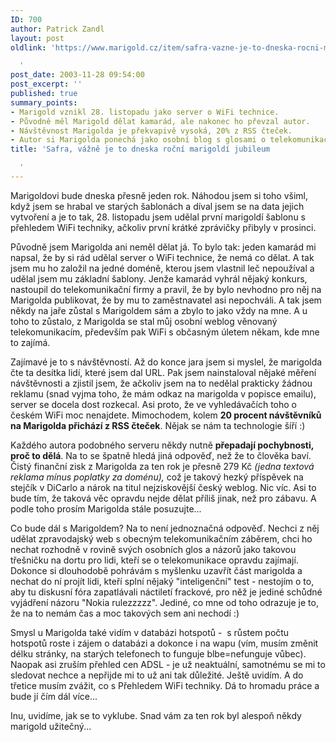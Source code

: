 ```yaml
---
ID: 700
author: Patrick Zandl
layout: post
oldlink: 'https://www.marigold.cz/item/safra-vazne-je-to-dneska-rocni-marigoldi-jubileum

  '
post_date: 2003-11-28 09:54:00
post_excerpt: ''
published: true
summary_points:
- Marigold vznikl 28. listopadu jako server o WiFi technice.
- Původně měl Marigold dělat kamarád, ale nakonec ho převzal autor.
- Návštěvnost Marigolda je překvapivě vysoká, 20% z RSS čteček.
- Autor si Marigolda ponechá jako osobní blog s glosami o telekomunikacích.
title: 'Safra, vážně je to dneska roční marigoldí jubileum

  '
---
```


<p>
Marigoldovi bude dneska přesně jeden rok. Náhodou jsem si toho všiml, když jsem se hrabal ve starých šablonách a díval jsem se na data jejich vytvoření a je to tak, 28. listopadu jsem udělal první marigoldí šablonu s přehledem WiFi techniky, ačkoliv první krátké zprávičky přibyly v prosinci. </p>

<p>
Původně jsem Marigolda ani neměl dělat já. To bylo tak: jeden kamarád mi napsal, že by si rád udělal server o WiFi technice, že nemá co dělat. A tak jsem mu ho založil na jedné doméně, kterou jsem vlastnil leč nepoužíval a udělal jsem mu základní šablony. Jenže kamarád vyhrál nějaký konkurs, nastoupil do telekomunikační firmy a pravil, že by bylo nevhodno pro něj na Marigolda publikovat, že by mu to zaměstnavatel asi nepochváli. A tak jsem někdy na jaře zůstal s Marigoldem sám a zbylo to jako vždy na mne. A u toho to zůstalo, z Marigolda se stal můj osobní weblog věnovaný telekomunikacím, především pak WiFi s občasným úletem někam, kde mne to zajímá. </p>

<p>
Zajímavé je to s návštěvností. Až do konce jara jsem si myslel, že marigolda čte ta desítka lidí, které jsem dal URL. Pak jsem nainstaloval nějaké měření návštěvnosti a zjistil jsem, že ačkoliv jsem na to nedělal prakticky žádnou reklamu (snad vyjma toho, že mám odkaz na marigolda v popisce emailu), server se docela dost rozkecal. Asi proto, že ve vyhledávačích toho o českém WiFi moc nenajdete. Mimochodem, kolem <STRONG>20 procent návštěvníků na Marigolda přichází z RSS čteček</STRONG>. Nějak se nám ta technologie šíří :)</p>

<p>
Každého autora podobného serveru někdy nutně <STRONG>přepadají pochybnosti, proč to dělá</STRONG>. Na to se špatně hledá jiná odpověď, než že to člověka baví. Čistý finanční zisk z Marigolda za ten rok je přesně 279 Kč <EM>(jedna textová reklama mínus poplatky za doménu),</EM> což je takový hezký příspěvek na stejčík v DiCarlo a nárok na titul nejziskovější český weblog. Nic víc. Asi to bude tím, že taková věc opravdu nejde dělat příliš jinak, než pro zábavu. A podle toho prosím Marigolda stále posuzujte...</p>

<p>
Co bude dál s Marigoldem? Na to není jednoznačná odpověď. Nechci z něj udělat zpravodajský web s obecným telekomunikačním záběrem, chci ho nechat rozhodně v rovině svých osobních glos a názorů jako takovou třešničku na dortu pro lidi, kteří se o telekomunikace opravdu zajímají. Dokonce si dlouhodobě pohrávám s myšlenku uzavřít část marigolda a nechat do ní projít lidi, kteří splní nějaký "inteligenční" test - nestojím o to, aby tu diskusní fóra zapatlávali náctiletí frackové, pro něž je jediné schůdné vyjádření názoru "Nokia rulezzzzz". Jediné, co mne od toho odrazuje je to, že na to nemám čas a moc takových sem ani nechodí :)</p>

<p>
Smysl u Marigolda také vidím v databázi hotspotů -&#160; s růstem počtu hotspotů roste i zájem o databázi a dokonce i na wapu (vím, musím změnit délku stránky, na starých telefonech to funguje blbe=nefunguje vůbec). Naopak asi zruším přehled cen ADSL - je už neaktuální, samotnému se mi to sledovat nechce a nepřijde mi to už ani tak důležité. Ještě uvidím. A do třetice musím zvážit, co s Přehledem WiFi techniky. Dá to hromadu práce a bude jí čím dál více...</p>

<p>
Inu, uvidíme, jak se to vyklube. Snad vám za ten rok byl alespoň někdy marigold užitečný...</p>